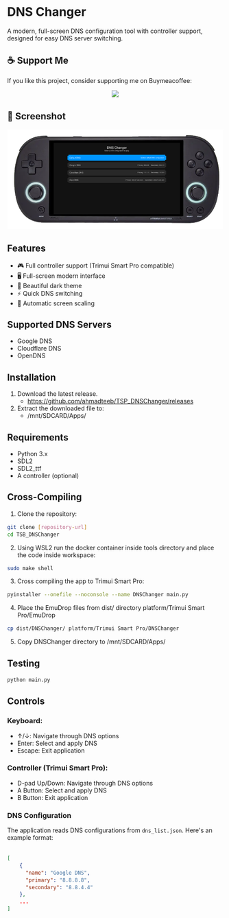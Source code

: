 # DNS Changer

A modern, full-screen DNS configuration tool with controller support, designed for easy DNS server switching.

## ☕ Support Me
If you like this project, consider supporting me on Buymeacoffee:

<p align="center" >
    <a href="https://buymeacoffee.com/ahmadteeb">
        <img width="500px" src="https://img.buymeacoffee.com/button-api/?text=Buy me a coffee&emoji=&slug=ahmadteeb&button_colour=4f4f4f&font_colour=ffffff&font_family=Cookie&outline_colour=ffffff&coffee_colour=efffff" />
    </a>
</p>

## 📸 Screenshot
![DNS Changer Screenshot](screenshot.png)

## Features

- 🎮 Full controller support (Trimui Smart Pro compatible)
- 🖥️ Full-screen modern interface
- 🌙 Beautiful dark theme
- ⚡ Quick DNS switching
- 🔄 Automatic screen scaling

## Supported DNS Servers

- Google DNS
- Cloudflare DNS
- OpenDNS

## Installation

1. Download the latest release.
    - https://github.com/ahmadteeb/TSP_DNSChanger/releases
2. Extract the downloaded file to:
    - /mnt/SDCARD/Apps/

## Requirements

- Python 3.x
- SDL2
- SDL2_ttf
- A controller (optional)


## Cross-Compiling

1. Clone the repository:
```bash
git clone [repository-url]
cd TSB_DNSChanger
```

2. Using WSL2 run the docker container inside tools directory and place the code inside workspace:
```bash
sudo make shell
```

3. Cross compiling the app to Trimui Smart Pro:
```bash
pyinstaller --onefile --noconsole --name DNSChanger main.py
```
4. Place the EmuDrop files from dist/ directory platform/Trimui Smart Pro/EmuDrop
```bash
cp dist/DNSChanger/ platform/Trimui Smart Pro/DNSChanger
```

5. Copy DNSChanger directory to /mnt/SDCARD/Apps/


## Testing

```bash
python main.py
```

## Controls

### Keyboard:
- ↑/↓: Navigate through DNS options
- Enter: Select and apply DNS
- Escape: Exit application

### Controller (Trimui Smart Pro):
- D-pad Up/Down: Navigate through DNS options
- A Button: Select and apply DNS
- B Button: Exit application

### DNS Configuration

The application reads DNS configurations from `dns_list.json`. Here's an example format:

```json

[
    {
      "name": "Google DNS",
      "primary": "8.8.8.8",
      "secondary": "8.8.4.4"
    },
    ...
]
```


